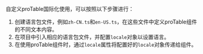 自定义proTable国际化使用，可以按照以下步骤进行：

1. 创建语言包文件，例如`zh-CN.ts`和`en-US.ts`，在这些文件中定义proTable组件的不同文本内容。
2. 在项目中引入相应的语言包文件，并配置`locale`对象以设置语言。
3. 在使用proTable组件时，通过`locale`属性将配置好的`locale`对象传递给组件。

